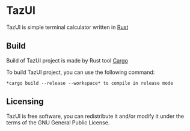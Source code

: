 # TazUI
TazUI is simple terminal calculator written in [Rust](https://www.rust-lang.org/)

## Build
Build of TazUI project is made by Rust tool [Cargo](https://doc.rust-lang.org/cargo/)

To build TazUI project, you can use the following command:

	*cargo build --release --workspace* to compile in release mode

## Licensing
TazUI is free software, you can redistribute it and/or modify it under the terms of the GNU General Public License.
